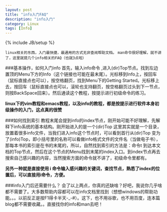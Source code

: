 ```yaml
---
layout: post
title: "info入门FAQ"
description: "info入门"
category: Linux
tags: [Info]
---
```

{% include JB/setup %}

`linux相关的东西，入门最快捷，最通用的方式无非查阅帮助文档。`
`man命令很好理解，就不讲了，这里就提几个info相关的FAQ（也就3点啦）`

###基本操作，如何入门info
首先，输入info命令 ,进入(dir)Top节点。找到左边置顶的Menu下方的Info（这个链接也可能在最末尾）。光标移到Info上，按回车（鼠标直接点也可以），按空格翻页，找到Menu下的Getting Started。光标移上去，按回车（鼠标直接点也可以，滚轮也支持翻页，按空格翻页过头到下一节点，则按BackSpace回来）。然后通读这个教程，按提示进行初级命令的练习。

**linux下的vim教程和emacs教程，以及info的教程，都是按提示进行软件本身初级操作的入门，这点真的很赞**

###如何找到索引
教程末尾会提到info的index节点，刚开始可能不好理解，先解释下info系统的基本结构。刚开始进入的是一个(dir)Top 这里其实就是一个目录，放置着很多info文件，当我们进入info这个节点时，可以看到首行从(dir)Top 变为了(info)Top，即小括号里的名称可以看做info格式文件的文件名（当做电子书），那每本书的索引是在书的末尾的，所以，自然找到索引的方法是：命令t 到达本文档的Top节点，然后在这个节点的Menu找到末尾的index入口。到index节点再去搜索自己感兴趣的内容，当然搜索方面的命令就不讲了，初级命令里都有。

**另外一种就是直接使用 i 命令输入感兴趣的关键词，查找节点，熟悉了index的位置后，可以直接用i命令，方便。**

###info入门后还需要什么？
会了以上两点，你真的还缺啥？好吧，我说你几乎啥都不需要了。大多数帮助内容都可以在info文档里找到（想想windows的帮助功能。。。以前反正是按F1得卡半天-_-#）。这下，也不用谷歌，也不用百度，连本篇blog都不需要收藏。。直接找你的info和man去吧！